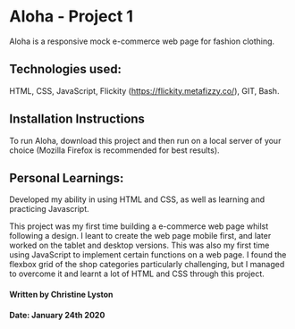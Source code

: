 # Aloha - Project 1

Aloha is a responsive mock e-commerce web page for fashion clothing.

## Technologies used:

HTML, CSS, JavaScript, Flickity (https://flickity.metafizzy.co/), GIT, Bash.

## Installation Instructions

To run Aloha, download this project and then run on a local server of your choice (Mozilla Firefox is recommended for best results).

## Personal Learnings:

Developed my ability in using HTML and CSS, as well as learning and practicing Javascript.

This project was my first time building a e-commerce web page whilst following a design. I leant to create the web page mobile first, and later worked on the tablet and desktop versions. This was also my first time using JavaScript to implement certain functions on a web page. I found the flexbox grid of the shop categories particularly challenging, but I managed to overcome it and learnt a lot of HTML and CSS through this project. 

#### Written by Christine Lyston

#### Date: January 24th 2020
